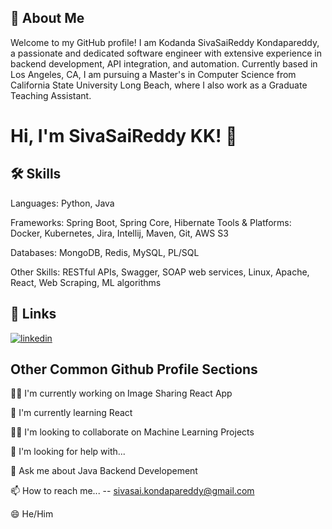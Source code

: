 
## 🚀 About Me
Welcome to my GitHub profile! I am Kodanda SivaSaiReddy Kondapareddy, a passionate and dedicated software engineer with extensive experience in backend development, API integration, and automation. Currently based in Los Angeles, CA, I am pursuing a Master's in Computer Science from California State University Long Beach, where I also work as a Graduate Teaching Assistant.

# Hi, I'm SivaSaiReddy KK! 👋


## 🛠 Skills
Languages: Python, Java

Frameworks: Spring Boot, Spring Core, Hibernate
Tools & Platforms: Docker, Kubernetes, Jira, Intellij, Maven, Git, AWS S3

Databases: MongoDB, Redis, MySQL, PL/SQL

Other Skills: RESTful APIs, Swagger, SOAP web services, Linux, Apache, React, Web Scraping, ML algorithms

## 🔗 Links

[![linkedin](https://img.shields.io/badge/linkedin-0A66C2?style=for-the-badge&logo=linkedin&logoColor=white)](https://www.linkedin.com/in/sivasai-kondapareddy/)


## Other Common Github Profile Sections
👩‍💻 I'm currently working on Image Sharing React App

🧠 I'm currently learning React

👯‍♀️ I'm looking to collaborate on Machine Learning Projects

🤔 I'm looking for help with...

💬 Ask me about Java Backend Developement

📫 How to reach me... -- sivasai.kondapareddy@gmail.com

😄 He/Him



